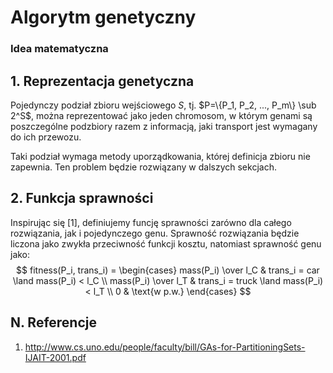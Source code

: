 # Algorytm genetyczny
### Idea matematyczna

## 1. Reprezentacja genetyczna
Pojedynczy podział zbioru wejściowego $S$, tj. $P=\{P_1, P_2, ..., P_m\} \sub 2^S$, można reprezentować jako jeden chromosom, w którym genami są poszczególne podzbiory razem z informacją, jaki transport jest wymagany do ich przewozu.

Taki podział wymaga metody uporządkowania, której definicja zbioru nie zapewnia. Ten problem będzie rozwiązany w dalszych sekcjach.

## 2. Funkcja sprawności
Inspirując się [1], definiujemy funcję sprawności zarówno dla całego rozwiązania, jak i pojedynczego genu. Sprawność rozwiązania będzie liczona jako zwykła przeciwność funkcji kosztu, natomiast sprawność genu jako:
$$
fitness(P_i, trans_i) = \begin{cases}
mass(P_i) \over l_C & trans_i = car \land mass(P_i) < l_C \\
mass(P_i) \over l_T & trans_i = truck \land mass(P_i) < l_T \\
0 & \text{w p.w.}
\end{cases}
$$


## N. Referencje
1. http://www.cs.uno.edu/people/faculty/bill/GAs-for-PartitioningSets-IJAIT-2001.pdf